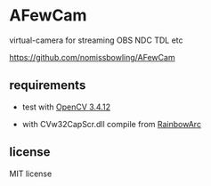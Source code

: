 AFewCam
=======

virtual-camera for streaming OBS NDC TDL etc

https://github.com/nomissbowling/AFewCam


requirements
------------

- test with [OpenCV 3.4.12](https://github.com/opencv/opencv/releases/tag/3.4.12)

- with CVw32CapScr.dll compile from [RainbowArc](https://github.com/nomissbowling/RainbowArc)


license
-------

MIT license

